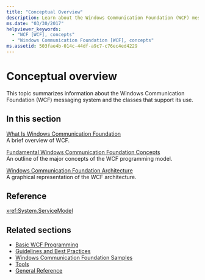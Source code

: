 ```yaml
---
title: "Conceptual Overview"
description: Learn about the Windows Communication Foundation (WCF) messaging system and the classes that support its use.
ms.date: "03/30/2017"
helpviewer_keywords:
  - "WCF [WCF], concepts"
  - "Windows Communication Foundation [WCF], concepts"
ms.assetid: 503fae4b-014c-44df-a9c7-c76ec4ed4229
---
```

# Conceptual overview

This topic summarizes information about the Windows Communication Foundation (WCF) messaging system and the classes that support its use.

## In this section

 [What Is Windows Communication Foundation](whats-wcf.md)\
 A brief overview of WCF.

 [Fundamental Windows Communication Foundation Concepts](fundamental-concepts.md)\
 An outline of the major concepts of the WCF programming model.

 [Windows Communication Foundation Architecture](architecture.md)\
 A graphical representation of the WCF architecture.

## Reference

<xref:System.ServiceModel>

## Related sections

- [Basic WCF Programming](basic-wcf-programming.md)
- [Guidelines and Best Practices](guidelines-and-best-practices.md)
- [Windows Communication Foundation Samples](./samples/index.md)
- [Tools](./diagnostics/exceptions-reference/tools.md)
- [General Reference](general-reference.md)
